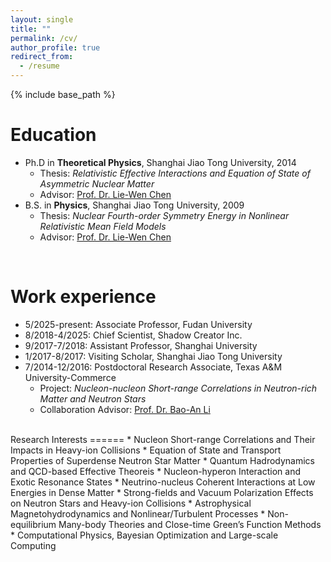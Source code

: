 ```yaml
---
layout: single
title: ""
permalink: /cv/
author_profile: true
redirect_from:
  - /resume
---
```


{% include base_path %}

Education
======
* Ph.D in **Theoretical Physics**, Shanghai Jiao Tong University, 2014
  * Thesis: *Relativistic Effective Interactions and Equation of State of Asymmetric Nuclear Matter*
  * Advisor: [Prof. Dr. Lie-Wen Chen](https://scholar.google.com/citations?user=jKJnZNgAAAAJ&hl=en)
* B.S. in **Physics**, Shanghai Jiao Tong University, 2009
  * Thesis: *Nuclear Fourth-order Symmetry Energy in Nonlinear Relativistic Mean Field Models*
  * Advisor: [Prof. Dr. Lie-Wen Chen](https://scholar.google.com/citations?user=jKJnZNgAAAAJ&hl=en)

<br>

Work experience
======
* 5/2025-present: Associate Professor, Fudan University
* 8/2018-4/2025: Chief Scientist, Shadow Creator Inc.
* 9/2017-7/2018: Assistant Professor, Shanghai University
* 1/2017-8/2017: Visiting Scholar, Shanghai Jiao Tong University
* 7/2014-12/2016: Postdoctoral Research Associate, Texas A&M University-Commerce
  * Project: *Nucleon-nucleon Short-range Correlations in Neutron-rich Matter and Neutron Stars*
  * Collaboration Advisor: [Prof. Dr. Bao-An Li](https://scholar.google.com/citations?user=-0gnvt4AAAAJ&hl=en)

<br>
Research Interests
======
* Nucleon Short-range Correlations and Their Impacts in Heavy-ion Collisions
* Equation of State and Transport Properties of Superdense Neutron Star Matter
* Quantum Hadrodynamics and QCD-based Effective Theoreis 
* Nucleon-hyperon Interaction and Exotic Resonance States
* Neutrino-nucleus Coherent Interactions at Low Energies in Dense Matter
* Strong-fields and Vacuum Polarization Effects on Neutron Stars and Heavy-ion Collisions
* Astrophysical Magnetohydrodynamics and Nonlinear/Turbulent Processes
* Non-equilibrium Many-body Theories and Close-time Green’s Function Methods
* Computational Physics, Bayesian Optimization and Large-scale Computing


